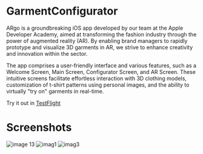 # GarmentConfigurator
ARgo is a groundbreaking iOS app developed by our team at the Apple Developer Academy, aimed at transforming the fashion industry through the power of augmented reality (AR). By enabling brand managers to rapidly prototype and visualize 3D garments in AR, we strive to enhance creativity and innovation within the sector.

The app comprises a user-friendly interface and various features, such as a Welcome Screen, Main Screen, Configurator Screen, and AR Screen. These intuitive screens facilitate effortless interaction with 3D clothing models, customization of t-shirt patterns using personal images, and the ability to virtually "try on" garments in real-time.

Try it out in [TestFlight](https://testflight.apple.com/join/e77hvCTB)

# Screenshots

![image 13](https://github.com/InspektorKek/GarmentConfigurator/assets/61935335/23e7ecbe-8c09-4c08-ae76-8f2a539a27ba) 
![imag1](https://github.com/InspektorKek/GarmentConfigurator/assets/61935335/ad105eb7-1299-425c-955e-c71c0a4ee365) 
![imag3](https://github.com/InspektorKek/GarmentConfigurator/assets/61935335/40fa60cc-6b42-422b-993b-7e371d691e44) 
